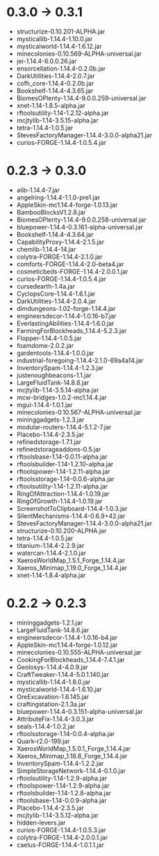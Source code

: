 # 0.3.0 -> 0.3.1

* structurize-0.10.201-ALPHA.jar
* mysticallib-1.14.4-1.10.0.jar
* mysticalworld-1.14.4-1.6.12.jar
* minecolonies-0.10.569-ALPHA-universal.jar
* jei-1.14.4-6.0.0.26.jar
* ensorcellation-1.14.4-0.2.0b.jar
* DarkUtilities-1.14.4-2.0.7.jar
* cofh_core-1.14.4-0.2.0b.jar
* Bookshelf-1.14.4-4.3.65.jar
* BiomesOPlenty-1.14.4-9.0.0.259-universal.jar
* xnet-1.14-1.8.5-alpha.jar
* rftoolsutility-1.14-1.2.12-alpha.jar
* mcjtylib-1.14-3.5.15-alpha.jar
* tetra-1.14.4-1.0.5.jar
* StevesFactoryManager-1.14.4-3.0.0-alpha21.jar
* curios-FORGE-1.14.4-1.0.5.4.jar

# 0.2.3 -> 0.3.0

* alib-1.14.4-7.jar
* angelring-1.14.4-1.1.0-pre1.jar
* AppleSkin-mc1.14.4-forge-1.0.13.jar
* BambooBlocksV1.2.8.jar
* BiomesOPlenty-1.14.4-9.0.0.258-universal.jar
* bluepower-1.14.4-0.3.161-alpha-universal.jar
* Bookshelf-1.14.4-4.3.64.jar
* CapabilityProxy-1.14.4-2.1.5.jar
* chemlib-1.14.4-14.jar
* colytra-FORGE-1.14.4-2.1.0.jar
* comforts-FORGE-1.14.4-2.0-beta4.jar
* cosmeticbeds-FORGE-1.14.4-2.0.0.1.jar
* curios-FORGE-1.14.4-1.0.5.4.jar
* cursedearth-1.4a.jar
* CyclopsCore-1.14.4-1.6.1.jar
* DarkUtilities-1.14.4-2.0.4.jar
* dimdungeons-1.02-forge-1.14.4.jar
* engineersdecor-1.14.4-1.0.16-b7.jar
* EverlastingAbilities-1.14.4-1.6.0.jar
* FarmingForBlockheads_1.14.4-5.2.3.jar
* Flopper-1.14.4-1.0.5.jar
* foamdome-2.0.2.jar
* gardentools-1.14.4-1.0.0.jar
* industrial-foregoing-1.14.4-2.1.0-69a4a14.jar
* InventorySpam-1.14.4-1.2.3.jar
* justenoughbeacons-1.1.jar
* LargeFluidTank-14.8.8.jar
* mcjtylib-1.14-3.5.14-alpha.jar
* mcw-bridges-1.0.2-mc1.14.4.jar
* mgui-1.14.4-1.0.1.jar
* minecolonies-0.10.567-ALPHA-universal.jar
* mininggadgets-1.2.3.jar
* modular-routers-1.14.4-5.1.2-7.jar
* Placebo-1.14.4-2.3.5.jar
* refinedstorage-1.7.1.jar
* refinedstorageaddons-0.5.jar
* rftoolsbase-1.14-0.0.11-alpha.jar
* rftoolsbuilder-1.14-1.2.10-alpha.jar
* rftoolspower-1.14-1.2.11-alpha.jar
* rftoolsstorage-1.14-0.0.6-alpha.jar
* rftoolsutility-1.14-1.2.11-alpha.jar
* RingOfAttraction-1.14.4-1.0.19.jar
* RingOfGrowth-1.14.4-1.0.19.jar
* ScreenshotToClipboard-1.14.4-1.0.3.jar
* SilentMechanisms-1.14.4-0.6.9+42.jar
* StevesFactoryManager-1.14.4-3.0.0-alpha21.jar
* structurize-0.10.200-ALPHA.jar
* tetra-1.14.4-1.0.5.jar
* titanium-1.14.4-2.2.9.jar
* watercan-1.14.4-2.1.0.jar
* XaerosWorldMap_1.5.1_Forge_1.14.4.jar
* Xaeros_Minimap_1.19.0_Forge_1.14.4.jar
* xnet-1.14-1.8.4-alpha.jar


# 0.2.2 -> 0.2.3

* mininggadgets-1.2.1.jar
* LargeFluidTank-14.8.6.jar
* engineersdecor-1.14.4-1.0.16-b4.jar
* AppleSkin-mc1.14.4-forge-1.0.12.jar
* minecolonies-0.10.555-ALPHA-universal.jar
* CookingForBlockheads_1.14.4-7.4.1.jar
* Geolosys-1.14.4-4.0.9.jar
* CraftTweaker-1.14.4-5.0.1.140.jar
* mysticallib-1.14.4-1.8.0.jar
* mysticalworld-1.14.4-1.6.10.jar
* OreExcavation-1.6.145.jar
* craftingstation-2.1.3a.jar
* bluepower-1.14.4-0.3.151-alpha-universal.jar
* AttributeFix-1.14.4-3.0.3.jar
* seals-1.14.4-1.0.2.jar
* rftoolsstorage-1.14-0.0.4-alpha.jar
* Quark-r2.0-199.jar
* XaerosWorldMap_1.5.0.1_Forge_1.14.4.jar
* Xaeros_Minimap_1.18.8_Forge_1.14.4.jar
* InventorySpam-1.14.4-1.2.2.jar
* SimpleStorageNetwork-1.14.4-0.1.0.jar
* rftoolsutility-1.14-1.2.9-alpha.jar
* rftoolspower-1.14-1.2.9-alpha.jar
* rftoolsbuilder-1.14-1.2.8-alpha.jar
* rftoolsbase-1.14-0.0.9-alpha.jar
* Placebo-1.14.4-2.3.5.jar
* mcjtylib-1.14-3.5.12-alpha.jar
* hidden-levers.jar
* curios-FORGE-1.14.4-1.0.5.3.jar
* colytra-FORGE-1.14.4-2.0.0.1.jar
* caelus-FORGE-1.14.4-1.0.1.1.jar
